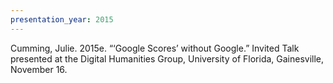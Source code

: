 ```yaml
---
presentation_year: 2015
---
```

Cumming, Julie. 2015e. “‘Google Scores’ without Google.” Invited Talk presented at the Digital Humanities Group, University of Florida, Gainesville, November 16.
